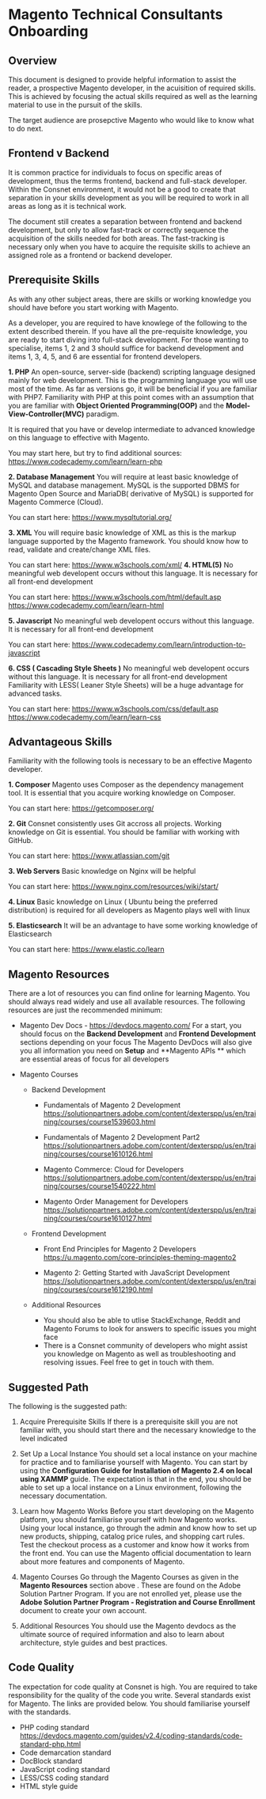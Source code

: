 
# Magento Technical Consultants Onboarding
 
## Overview
This document is designed to provide helpful information to assist the reader, a prospective Magento developer, in the acuisition of required skills. This is achieved by focusing the actual skills required as well as the learning material to use in the pursuit of the skills.

The target audience are prosepctive Magento who would like to know what to do next.

## Frontend v Backend
It is common practice for individuals to focus on specific areas of development, thus the terms frontend, backend and full-stack developer. Within the Consnet environment, it would not be a good to create that separation in your skills development as you will be required to work in all areas as long as it is technical work. 

The document still creates a separation between frontend and backend development, but only to allow fast-track or  correctly sequence the acquisition of the skills needed for both areas. The fast-tracking is necessary only when you have to acquire the requisite skills to achieve an assigned role as a frontend or backend developer.

## Prerequisite Skills
As with any other subject areas, there are skills or working knowledge you should have before you start working with Magento. 

As a developer, you are required to have knowlege of the following to the extent described therein. If you have all the pre-requisite knowledge, you are ready to start diving into full-stack development. For those wanting to specialise, items 1, 2 and 3 should suffice for backend development and items 1, 3, 4, 5, and 6 are essential for frontend developers. 

 **1. PHP**
	 An open-source, server-side (backend) scripting language designed mainly for web development. This is the programming language you will use most of the time. As far as versions go, it will be beneficial if you are familiar with PHP7. Familiarity with PHP at this point comes with an assumption that you are familiar with **Object Oriented Programming(OOP)** and the **Model-View-Controller(MVC)** paradigm. 
	 
It is required that you have or develop intermediate to advanced knowledge on this language to effective with Magento. 

You may start here, but try to find additional sources: https://www.codecademy.com/learn/learn-php

**2. Database Management**
    You will require at least basic knowledge of MySQL and database management. MySQL is the supported DBMS for Magento Open Source and MariaDB( derivative of MySQL) is supported for Magento Commerce (Cloud). 
    
   You can start here: https://www.mysqltutorial.org/
  
  **3. XML**
    You will require basic knowledge of XML as this is the markup language supported by the Magento framework. You should know how to read, validate and create/change XML files. 
    
  You can start here: https://www.w3schools.com/xml/
  **4. HTML(5)**
	  No meaningful web developent occurs without this language. It is necessary for all front-end development
	  
You can start here:
 https://www.w3schools.com/html/default.asp
 https://www.codecademy.com/learn/learn-html
	  
 **5. Javascript** 
	 No meaningful web developent occurs without this language. It is necessary for all front-end development
	
You can start here: https://www.codecademy.com/learn/introduction-to-javascript
	 
**6. CSS ( Cascading Style Sheets )**
	 No meaningful web developent occurs without this language. It is necessary for all front-end development
	 Familiarity with LESS( Leaner Style Sheets) will be a huge advantage for advanced tasks. 
	 
You can start here: 
https://www.w3schools.com/css/default.asp
https://www.codecademy.com/learn/learn-css

## Advantageous Skills 
Familiarity with the following tools is necessary to be an effective Magento developer. 

 **1. Composer** 
	 Magento uses Composer as the dependency management tool. It is essential that you acquire working knowledge on Composer. 
	 
You can start here: https://getcomposer.org/

 **2. Git**
	 Consnet consistently uses Git accross all projects. Working knowledge on Git is essential. You should be familiar with working with GitHub. 
	 
 You can start here: https://www.atlassian.com/git
 
 **3. Web Servers** 
	 Basic knowledge on Nginx will be helpful 

You can start here: https://www.nginx.com/resources/wiki/start/

 **4. Linux** 
	 Basic knowledge on Linux ( Ubuntu being the preferred distribution) is required for all developers as Magento plays well with linux
	 
  **5. Elasticsearch**
	  It will be an advantage to have some working knowledge of Elasticsearch
	  
You can start here: https://www.elastic.co/learn

## Magento Resources
There are a lot of resources you can find online for learning Magento. You should always read widely and use all available resources. The following resources are just the recommended minimum:

 - Magento Dev Docs - https://devdocs.magento.com/
	For a start, you should focus on the **Backend Development** and **Frontend Development** sections depending on your focus
    The Magento DevDocs will also give you all information you need on **Setup**  and **Magento APIs ** which are essential areas of focus for all developers
  
  - Magento Courses 
	  - Backend Development
		 - Fundamentals of Magento 2 Development 
			https://solutionpartners.adobe.com/content/dexterspp/us/en/training/courses/course1539603.html

		- Fundamentals of Magento 2 Development Part2
		    https://solutionpartners.adobe.com/content/dexterspp/us/en/training/courses/course1610126.html
		
		 - Magento Commerce: Cloud for Developers
			https://solutionpartners.adobe.com/content/dexterspp/us/en/training/courses/course1540222.html

	     - Magento Order Management for Developers
		    https://solutionpartners.adobe.com/content/dexterspp/us/en/training/courses/course1610127.html

	- Frontend Development
		-  Front End Principles for Magento 2 Developers
			https://u.magento.com/core-principles-theming-magento2
		
		- Magento 2: Getting Started with JavaScript Development
			https://solutionpartners.adobe.com/content/dexterspp/us/en/training/courses/course1612190.html
	
	- Additional Resources 
		- You should also be able to utlise StackExchange, Reddit and Magento Forums to look for answers to specific issues you might face
		- There is a Consnet community of developers who might assist you knowledge on Magento as well as troubleshooting and resolving issues. Feel free to get in touch with them.

## Suggested Path 
The following is the suggested path:

1. Acquire Prerequisite Skills
	 If there is a prerequisite skill you are not familiar with, you should start there and the necessary knowledge to the level indicated
	  
2. Set Up a Local Instance
	You should set a local instance on your machine for practice and to familiarise yourself with Magento. You can start by using the **Configuration Guide for Installation of Magento 2.4 on local using XAMMP** guide. The expectation is that in the end, you should be able to set up a local instance on a Linux environment, following the necessary documentation.
	
3. Learn how Magento Works
	Before you start developing on the Magento platform, you should familiarise yourself with how Magento works. Using your local instance, go through the admin and know how to set up new products, shipping, catalog price rules, and shopping cart rules. Test the checkout process as a customer and know how it works from the front end. You can use the Magento official documentation to learn about more features and components of Magento.

4. Magento Courses 
	Go through the Magento Courses as given in the **Magento Resources** section above . These are found on the Adobe Solution Partner Program. If you are not enrolled yet, please use the  **Adobe Solution Partner Program - Registration and Course Enrollment** document to create your own account. 

5. Additional Resources
	You should use the Magento devdocs as the ultimate source of required information and also to learn about architecture, style guides and best practices. 

## Code Quality 
The expectation for code quality at Consnet is high. You are required to take responsibility for the quality of the code you write. Several standards exist for Magento. The links are provided below. You should familiarise yourself with the standards.

 -  PHP coding standard
	 https://devdocs.magento.com/guides/v2.4/coding-standards/code-standard-php.html
 - Code demarcation standard
 - DocBlock standard
 - JavaScript coding standard
 - LESS/CSS coding standard
 - HTML style guide

<!--stackedit_data:
eyJoaXN0b3J5IjpbLTg4NjYzMDIzNSwtMTM1ODMzNjIxMSwxOT
k5NjgxNDg2LDkwOTc2ODA1NiwtMTc4NjQ4MTE0MSwxNDQyMTcw
NDMwLDE3MTc0NjkwMzYsOTUxMjI4ODA2LC01MzI4NDMyNjIsLT
EzNzc2NzM2NTYsMTgwNjcxMjczMSwtMTkxNTgxNzcwNiwzOTU4
ODEwNCwyMTMzODk3MzUwLC0xMDg3Njc4ODI0LC03MTM0MjMzMD
ksLTE2MzY2MDk4MjVdfQ==
-->